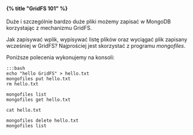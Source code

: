 #### {% title "GridFS 101" %}

Duże i szczególnie bardzo duże pliki możemy zapisać
w MongoDB korzystając z mechanizmu GridFS.

Jak zapisywać wplik, wypisywać listę plików
oraz wyciągać plik zapisany wcześniej w GridFS?
Najprościej jest skorzystać z programu *mongofiles*.

Poniższe polecenia wykonujemy na konsoli:

    :::bash
    echo "hello GridFS" > hello.txt
    mongofiles put hello.txt
    rm hello.txt

    mongofiles list
    mongofiles get hello.txt

    cat hello.txt

    mongofiles delete hello.txt
    mongofiles list
